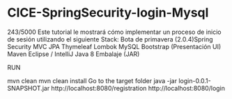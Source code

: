 # CICE-SpringSecurity-login-Mysql
 243/5000 Este tutorial le mostrará cómo implementar un proceso de inicio de sesión utilizando el siguiente Stack:  Bota de primavera (2.0.4)Spring Security MVC JPA Thymeleaf Lombok MySQL Bootstrap (Presentación UI) Maven Eclipse / IntelliJ Java 8 Embalaje (JAR)


RUN

mvn clean
mvn clean install
Go to the target folder
java -jar login-0.0.1-SNAPSHOT.jar
http://localhost:8080/registration
http://localhost:8080/login
